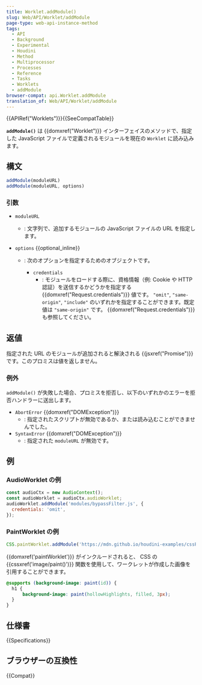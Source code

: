 ```yaml
---
title: Worklet.addModule()
slug: Web/API/Worklet/addModule
page-type: web-api-instance-method
tags:
  - API
  - Background
  - Experimental
  - Houdini
  - Method
  - Multiprocessor
  - Processes
  - Reference
  - Tasks
  - Worklets
  - addModule
browser-compat: api.Worklet.addModule
translation_of: Web/API/Worklet/addModule
---
```

{{APIRef("Worklets")}}{{SeeCompatTable}}

**`addModule()`** は {{domxref("Worklet")}} インターフェイスのメソッドで、指定した JavaScript ファイルで定義されるモジュールを現在の `Worklet` に読み込みます。

## 構文

```js
addModule(moduleURL)
addModule(moduleURL, options)
```

### 引数

- `moduleURL`
  - : 文字列で、追加するモジュールの JavaScript ファイルの URL を指定します。
- `options` {{optional_inline}}

  - : 次のオプションを指定するためのオブジェクトです。

    - `credentials`
      - : モジュールをロードする際に、資格情報（例: Cookie や HTTP 認証）を送信するかどうかを指定する {{domxref("Request.credentials")}} 値です。 `"omit"`, `"same-origin"`, `"include"` のいずれかを指定することができます。既定値は `"same-origin"` です。 {{domxref("Request.credentials")}} も参照してください。

## 返値

指定された URL のモジュールが追加されると解決される {{jsxref("Promise")}} です。このプロミスは値を返しません。

### 例外

`addModule()` が失敗した場合、プロミスを拒否し、以下のいずれかのエラーを拒否ハンドラーに送出します。

- `AbortError` {{domxref("DOMException")}}
  - : 指定されたスクリプトが無効であるか、または読み込むことができませんでした。
- `SyntaxError` {{domxref("DOMException")}}
  - : 指定された `moduleURL` が無効です。

## 例

### AudioWorklet の例

```js
const audioCtx = new AudioContext();
const audioWorklet = audioCtx.audioWorklet;
audioWorklet.addModule('modules/bypassFilter.js', {
  credentials: 'omit',
});
```

### PaintWorklet の例

```js
CSS.paintWorklet.addModule('https://mdn.github.io/houdini-examples/cssPaint/intro/worklets/hilite.js');
```

{{domxref('paintWorklet')}} がインクルードされると、 CSS の {{cssxref('image/paint()')}} 関数を使用して、ワークレットが作成した画像を引用することができます。

```css
@supports (background-image: paint(id)) {
  h1 {
      background-image: paint(hollowHighlights, filled, 3px);
  }
}
```

## 仕様書

{{Specifications}}

## ブラウザーの互換性

{{Compat}}
